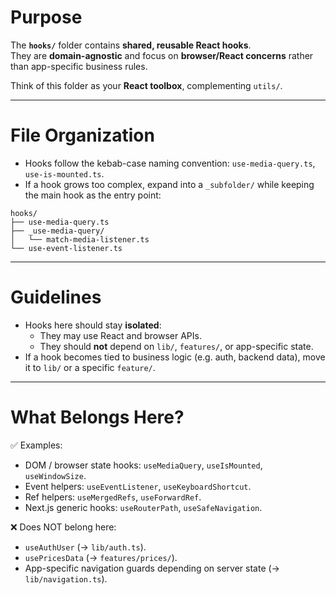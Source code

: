 # Purpose

The **`hooks/`** folder contains **shared, reusable React hooks**.  
They are **domain-agnostic** and focus on **browser/React concerns** rather than app-specific business rules.  

Think of this folder as your **React toolbox**, complementing `utils/`.

---

# File Organization

- Hooks follow the kebab-case naming convention: `use-media-query.ts`, `use-is-mounted.ts`.  
- If a hook grows too complex, expand into a `_subfolder/` while keeping the main hook as the entry point:  

```vbnet
hooks/
├── use-media-query.ts
├── _use-media-query/
│   └── match-media-listener.ts
└── use-event-listener.ts
```

---

# Guidelines

- Hooks here should stay **isolated**:  
  - They may use React and browser APIs.  
  - They should **not** depend on `lib/`, `features/`, or app-specific state.  
- If a hook becomes tied to business logic (e.g. auth, backend data), move it to `lib/` or a specific `feature/`.  

---

# What Belongs Here?

✅ Examples:  
- DOM / browser state hooks: `useMediaQuery`, `useIsMounted`, `useWindowSize`.  
- Event helpers: `useEventListener`, `useKeyboardShortcut`.  
- Ref helpers: `useMergedRefs`, `useForwardRef`.  
- Next.js generic hooks: `useRouterPath`, `useSafeNavigation`.  

❌ Does NOT belong here:  
- `useAuthUser` (→ `lib/auth.ts`).  
- `usePricesData` (→ `features/prices/`).  
- App-specific navigation guards depending on server state (→ `lib/navigation.ts`).  
